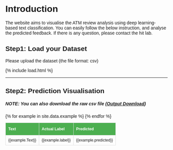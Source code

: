 # Introduction
The website aims to visualise the ATM review analysis using deep learning-based text classification. You can easily follow the below instruction, and analyse the predicted feedback. 
If there is any question, please contact the hit lab. 



## Step1: Load your Dataset
Please upload the dataset (the file format: csv)

{% include load.html %}


* * *


## Step2: Prediction Visualisation
##### NOTE: You can also download the raw csv file (<a href="https://github.com/hit-lab/boa_atm/master/_data/example.csv">Output Download</a>)

<style>
body {
  font-family: "Trebuchet MS", Arial, Helvetica, sans-serif;
  border-collapse: collapse;
  width: 100%;
}

table {
  font-size:12px;
}

td, th {
  border: 1px solid #ddd;
  padding: 8px;
}

tr:nth-child(even){background-color: #f2f2f2;}

tr:hover {background-color: #ddd;}

th {
  padding-top: 12px;
  padding-bottom: 12px;
  text-align: left;
  background-color: #4CAF50;
  color: white;
}
table.dataTable thead .sorting:after,
table.dataTable thead .sorting:before,
table.dataTable thead .sorting_asc:after,
table.dataTable thead .sorting_asc:before,
table.dataTable thead .sorting_asc_disabled:after,
table.dataTable thead .sorting_asc_disabled:before,
table.dataTable thead .sorting_desc:after,
table.dataTable thead .sorting_desc:before,
table.dataTable thead .sorting_desc_disabled:after,
table.dataTable thead .sorting_desc_disabled:before {
  bottom: .5em;
}
</style>


<table id="dtBasicExample" class="table table-striped table-bordered table-sm" cellspacing="0" width="100%">
  <thead>
    <tr>
      <th class="th-sm">Text</th>
      <th class="th-sm">Actual Label</th>
      <th class="th-sm">Predicted</th>
    </tr>
  </thead>
  <tbody>
  {% for example in site.data.example %}
    <tr>
      <td>{{example.Text}}</td>
      <td>{{example.label}}</td>
      <td>{{example.predicted}}</td>
    </tr>
    {% endfor %}
  </tbody>
</table>
<script type="text/javascript" src="https://code.jquery.com/jquery-3.4.1.min.js"></script>
<script type="text/javascript">
$(document).ready(function () {
$('#dtBasicExample').DataTable();
$('.dataTables_length').addClass('bs-select');
});
</script>

